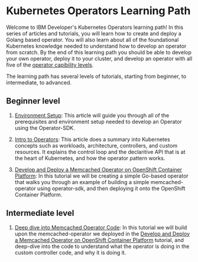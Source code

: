 # Kubernetes Operators Learning Path

Welcome to IBM Developer's Kubernetes Operators learning path! In this series of articles and tutorials, you will learn how to create and deploy a Golang based operator. You will also 
learn about all of the foundational Kubernetes knowledge needed to understand how to develop
an operator from scratch. By the end of this learning path you should be able to develop
your own operator, deploy it to your cluster, and develop an operator with all five of 
the [operator capibility levels](https://sdk.operatorframework.io/docs/advanced-topics/operator-capabilities/operator-capabilities/).

The learning path has several levels of tutorials, starting from beginner, to intermediate, 
to advanced.

## Beginner level

1. [Environment Setup](https://github.ibm.com/TT-ISV-org/operator/blob/main/installation.md): 
This article will guide you through all of the prerequisites and environment setup needed to develop an Operator using the Operator-SDK.

2. [Intro to Operators](https://github.ibm.com/TT-ISV-org/operator/blob/main/INTRO_TO_OPERATORS.md): This article does a summary into Kubernetes concepts such as workloads, architecture, controllers, and custom resources. It explains the control loop and the declaritive API that is 
at the heart of Kubernetes, and how the operator pattern works.

3. [Develop and Deploy a Memcached Operator on OpenShift Container Platform](https://github.ibm.com/TT-ISV-org/operator/blob/main/BEGINNER_TUTORIAL.md): 
In this tutorial we will be creating a simple Go-based operator that walks you through an example of building a simple memcached-operator using operator-sdk, and then deploying it onto the OpenShift Container Platform. 

## Intermediate level
1. [Deep dive into Memcached Operator Code](https://github.ibm.com/TT-ISV-org/operator/blob/main/SIMPLE_OPERATOR.md): In this tutorial we will build upon the memcached-operator we deployed in the [Develop and Deploy a Memcached Operator on OpenShift Container Platform](https://github.ibm.com/TT-ISV-org/operator/blob/main/BEGINNER_TUTORIAL.md) tutorial, and deep-dive into the code to understand what the operator is doing in the custom controller code, and why it is doing it.
